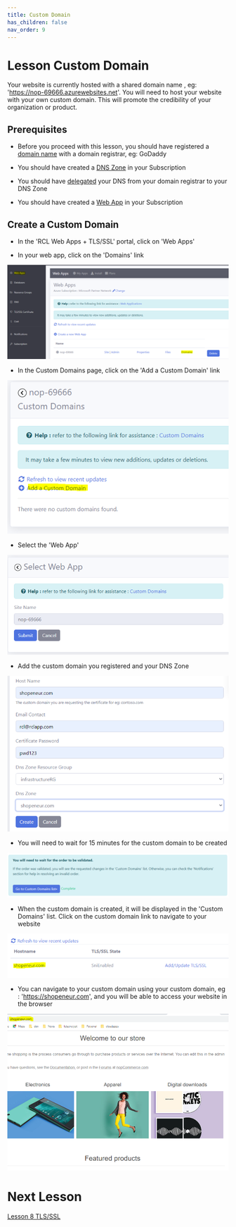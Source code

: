 ```yaml
---
title: Custom Domain
has_children: false
nav_order: 9
---
```


# Lesson Custom Domain

Your website is currently hosted with a shared domain name , eg: 'https://nop-69666.azurewebsites.net'. You will need to host your website with your own custom domain. This will promote the credibility of your organization or product.

## Prerequisites

- Before you proceed with this lesson, you should have registered a [domain name](https://rcl-cloud-apps.github.io/cloud101/6-dns.html) with a domain registrar, eg: GoDaddy

- You should have created a [DNS Zone](https://rcl-cloud-apps.github.io/cloud101/6-dns.html) in your Subscription

- You should have [delegated](https://rcl-cloud-apps.github.io/cloud101/6-dns.html) your DNS from your domain registrar to your DNS Zone

- You should have created a [Web App](https://rcl-cloud-apps.github.io/cloud101/5-webapp.html) in your Subscription

## Create a Custom Domain

- In the 'RCL Web Apps + TLS/SSL' portal, click on 'Web Apps' 

- In your web app, click on the 'Domains' link

![custom-domain](images/custom-domain-open.PNG)

- In the Custom Domains page, click on the 'Add a Custom Domain' link

![custom-domain](images/custom-domain-add.PNG)

- Select the 'Web App'

![custom-domain](images/custom-domain-create.PNG)

- Add the custom domain you registered and your DNS Zone

![custom-domain](images/custom-domain-create2.PNG)

- You will need to wait for 15 minutes for the custom domain to be created

![custom-domain](images/custom-domain-create3.PNG)

- When the custom domain is created, it will be displayed in the 'Custom Domains' list. Click on the custom domain link to navigate to your website

![custom-domain](images/custom-domain-list.PNG)

- You can navigate to your custom domain using your custom domain, eg : 'https://shopeneur.com', and you will be able to access your website in the browser

![custom-domain](images/custom-domain-site.PNG)

# Next Lesson

[Lesson 8 TLS/SSL](https://rcl-cloud-apps.github.io/cloud101/8-tls-ssl.html)